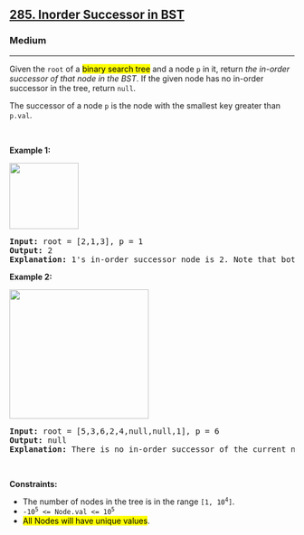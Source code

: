 <h2><a href="https://leetcode.com/problems/inorder-successor-in-bst/">285. Inorder Successor in BST</a></h2><h3>Medium</h3><hr><div><p>Given the <code>root</code> of a <mark id="aad36ef9-43ae-45f9-ba8e-bb062bc61edb" data-private-id="e0114d50-bb2a-4a8a-93cd-31767a3e6805" class="a20a9c51-fba4-4bb1-81ec-4c4c160ccb78 f5ac9b20-8bc7-4594-9e0b-942250b12742 default-orange-da01945e-1964-4d27-8a6c-3331e1fe7f14" tabindex="0">binary search tree</mark> and a node <code>p</code> in it, return <em>the in-order successor of that node in the BST</em>. If the given node has no in-order successor in the tree, return <code>null</code>.</p>

<p>The successor of a node <code>p</code> is the node with the smallest key greater than <code>p.val</code>.</p>

<p>&nbsp;</p>
<p><strong>Example 1:</strong></p>
<img alt="" src="https://assets.leetcode.com/uploads/2019/01/23/285_example_1.PNG" style="width: 122px; height: 117px;">
<pre><strong>Input:</strong> root = [2,1,3], p = 1
<strong>Output:</strong> 2
<strong>Explanation:</strong> 1's in-order successor node is 2. Note that both p and the return value is of TreeNode type.
</pre>

<p><strong>Example 2:</strong></p>
<img alt="" src="https://assets.leetcode.com/uploads/2019/01/23/285_example_2.PNG" style="width: 246px; height: 229px;">
<pre><strong>Input:</strong> root = [5,3,6,2,4,null,null,1], p = 6
<strong>Output:</strong> null
<strong>Explanation:</strong> There is no in-order successor of the current node, so the answer is <code>null</code>.
</pre>

<p>&nbsp;</p>
<p><strong>Constraints:</strong></p>

<ul>
	<li>The number of nodes in the tree is in the range <code>[1, 10<sup>4</sup>]</code>.</li>
	<li><code>-10<sup>5</sup> &lt;= Node.val &lt;= 10<sup>5</sup></code></li>
	<li><mark id="b7fa12dc-8ea4-472b-955b-453e81ad5550" data-private-id="d129800c-9012-46c5-91bb-a006879125c0" class="a20a9c51-fba4-4bb1-81ec-4c4c160ccb78 f5ac9b20-8bc7-4594-9e0b-942250b12742 default-orange-da01945e-1964-4d27-8a6c-3331e1fe7f14" tabindex="0">All Nodes will have unique values</mark>.</li>
</ul>
</div>